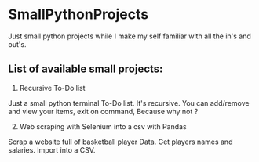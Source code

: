 # SmallPythonProjects
Just small python projects while I make my self familiar with all the in's and out's.

## List of available small projects:

1) Recursive To-Do list

 Just a small python terminal To-Do list.
 It's recursive.
 You can add/remove and view your items, exit on command,
 Because why not ? 
 
 2) Web scraping with Selenium into a csv with Pandas
 
 Scrap a website full of basketball player Data.
 Get players names and salaries.
 Import into a CSV.
 
 
